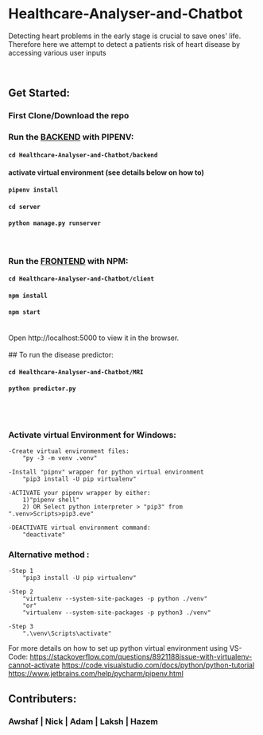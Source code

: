 # Healthcare-Analyser-and-Chatbot

Detecting heart problems in the early stage is crucial to save ones' life. Therefore here we attempt to detect a patients risk of heart disease by accessing various user inputs

<br>

## Get Started:

### First Clone/Download the repo

### Run the <u>BACKEND</u> with PIPENV:

#### `cd Healthcare-Analyser-and-Chatbot/backend`

#### activate virtual environment (see details below on how to)

#### `pipenv install`

#### `cd server`

#### `python manage.py runserver`

<br>

### Run the <u>FRONTEND</u> with NPM:

#### `cd Healthcare-Analyser-and-Chatbot/client`

#### `npm install`

#### `npm start`

<br>
Open http://localhost:5000 to view it in the browser.
<br>
<br>
## To run the disease predictor:

#### `cd Healthcare-Analyser-and-Chatbot/MRI`

#### `python predictor.py`

<br>
<br>

### Activate virtual Environment for Windows:

    -Create virtual environment files:
    	"py -3 -m venv .venv"

    -Install "pipnv" wrapper for python virtual environment
    	"pip3 install -U pip virtualenv"

    -ACTIVATE your pipenv wrapper by either:
    	1)"pipenv shell"
    	2) OR Select python interpreter > "pip3" from ".venv>Scripts>pip3.eve"

    -DEACTIVATE virtual environment command:
    	"deactivate"

### Alternative method :

    -Step 1
    	"pip3 install -U pip virtualenv"

    -Step 2
    	"virtualenv --system-site-packages -p python ./venv"
    	"or"
    	"virtualenv --system-site-packages -p python3 ./venv"

    -Step 3
    	".\venv\Scripts\activate"

For more details on how to set up python virtual environment using VS-Code:
https://stackoverflow.com/questions/8921188issue-with-virtualenv-cannot-activate
https://code.visualstudio.com/docs/python/python-tutorial
https://www.jetbrains.com/help/pycharm/pipenv.html

## Contributers:

### Awshaf | Nick | Adam | Laksh | Hazem
